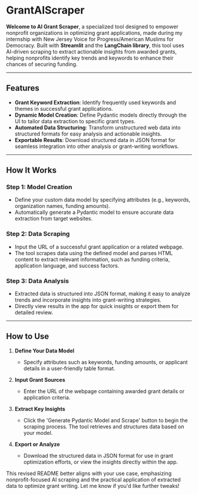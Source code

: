 # GrantAIScraper

**Welcome to AI Grant Scraper**, a specialized tool designed to empower nonprofit organizations in optimizing grant applications, made during my internship with New Jersey Voice for Progress/American Muslims for Democracy. Built with **Streamlit** and the **LangChain library**, this tool uses AI-driven scraping to extract actionable insights from awarded grants, helping nonprofits identify key trends and keywords to enhance their chances of securing funding.  

---

## **Features**  
- **Grant Keyword Extraction**: Identify frequently used keywords and themes in successful grant applications.  
- **Dynamic Model Creation**: Define Pydantic models directly through the UI to tailor data extraction to specific grant types.  
- **Automated Data Structuring**: Transform unstructured web data into structured formats for easy analysis and actionable insights.  
- **Exportable Results**: Download structured data in JSON format for seamless integration into other analysis or grant-writing workflows.  

---

## **How It Works**  
### **Step 1: Model Creation**  
- Define your custom data model by specifying attributes (e.g., keywords, organization names, funding amounts).  
- Automatically generate a Pydantic model to ensure accurate data extraction from target websites.  

### **Step 2: Data Scraping**  
- Input the URL of a successful grant application or a related webpage.  
- The tool scrapes data using the defined model and parses HTML content to extract relevant information, such as funding criteria, application language, and success factors.  

### **Step 3: Data Analysis**  
- Extracted data is structured into JSON format, making it easy to analyze trends and incorporate insights into grant-writing strategies.  
- Directly view results in the app for quick insights or export them for detailed review.  

---

## **How to Use**  

1. **Define Your Data Model**  
   - Specify attributes such as keywords, funding amounts, or applicant details in a user-friendly table format.  

2. **Input Grant Sources**  
   - Enter the URL of the webpage containing awarded grant details or application criteria.  

3. **Extract Key Insights**  
   - Click the 'Generate Pydantic Model and Scrape' button to begin the scraping process. The tool retrieves and structures data based on your model.  

4. **Export or Analyze**  
   - Download the structured data in JSON format for use in grant optimization efforts, or view the insights directly within the app.  


This revised README better aligns with your use case, emphasizing nonprofit-focused AI scraping and the practical application of extracted data to optimize grant writing. Let me know if you'd like further tweaks!
